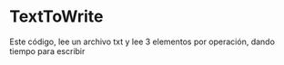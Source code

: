# TextToWrite
Este código, lee un archivo txt y lee 3 elementos por operación, dando tiempo para escribir
